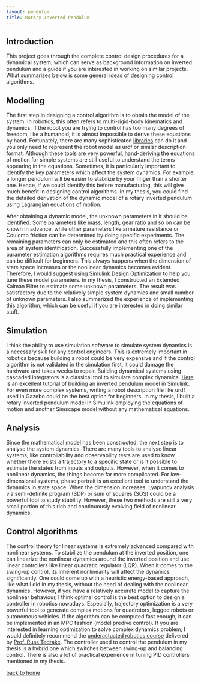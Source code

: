 ```yaml
---
layout: pendulum
title: Rotary Inverted Pendulum
---
```


## Introduction

This project goes through the complete control design procedures for a dynamical system, which can serve as background information on inverted pendulum and a guide if you are interested in working on similar projects. What summarizes below is some general ideas of designing control algorithms.

## Modelling

The first step in designing a control algorithm is to obtain the model of the system. In robotics, this often refers to multi-rigid-body kinematics and dynamics. If the robot you are trying to control has too many degrees of freedom, like a humanoid, it is almost impossible to derive these equations by hand. Fortunately, there are many sophisticated [libraries](https://answers.ros.org/question/48326/urdf-to-lagrangian-equations-of-motion/) can do it and you only need to represent the robot model as urdf or similar description format. Although these tools are very powerful, hand-deriving the equations of motion for simple systems are still useful to understand the terms appearing in the equations. Sometimes, it is particularly important to identify the key parameters which affect the system dynamics. For example, a longer pendulum will be easier to stabilize by your finger than a shorter one. Hence, if we could identify this before manufacturing, this will give much benefit in designing control algorithms. In my thesis, you could find the detailed derivation of the dynamic model of a rotary inverted pendulum using Lagrangian equations of motion. 

After obtaining a dynamic model, the unknown parameters in it should be identified. Some parameters like mass, length, gear ratio and so on can be known in advance, while other parameters like armature resistance or Coulomb friction can be determined by doing specific experiments. The remaining parameters can only be estimated and this often refers to the area of system identification. Successfully implementing one of the parameter estimation algorithms requires much practical experience and can be difficult for beginners. This always happens when the dimension of state space increases or the nonlinear dynamics becomes evident. Therefore, I would suggest using [Simulink Design Optimization](https://uk.mathworks.com/products/sl-design-optimization.html) to help you tune these model parameters. In my thesis, I constructed an Extended Kalman Filter to estimate some unknown parameters. The result was satisfactory due to the relatively simple system dynamics and small number of unknown parameters. I also summarized the experience of implementing this algorithm, which can be useful if you are interested in doing similar stuff.

## Simulation
I think the ability to use simulation software to simulate system dynamics is a necessary skill for any control engineers. This is extremely important in robotics because building a robot could be very expensive and if the control algorithm is not validated in the simulation first, it could damage the hardware and takes weeks to repair. Building dynamical systems using cascaded integrators is a classical tool to simulate complex dynamics. [Here](http://ctms.engin.umich.edu/CTMS/index.php?example=InvertedPendulum&section=SimulinkModeling) is an excellent tutorial of building an inverted pendulum model in Simulink. For even more complex systems, writing a robot description file like urdf used in Gazebo could be the best option for beginners. In my thesis, I built a rotary inverted pendulum model in Simulink employing the equations of motion and another Simscape model without any mathematical equations. 

## Analysis 

Since the mathematical model has been constructed, the next step is to analyse the system dynamics. There are many tools to analyse linear systems, like controllability and observability tests are used to know whether there exists a trajectory to a specific state or is it possible to estimate the states from inputs and outputs. However, when it comes to nonlinear dynamics, the things become far more complicated. For low-dimensional systems, phase portrait is an excellent tool to understand the dynamics in state space. When the dimension increases, Lyapunov analysis via semi-definite program (SDP) or sum of squares (SOS) could be a powerful tool to study stability. However, these two methods are still a very small portion of this rich and continuously evolving field of nonlinear dynamics. 

## Control algorithms
The control theory for linear systems is extremely advanced compared with nonlinear systems. To stabilize the pendulum at the inverted position, one can linearize the nonlinear dynamics around the inverted position and use linear controllers like linear quadratic regulator (LQR). When it comes to the swing-up control, its inherent nonlinearity will affect the dynamics significantly. One could come up with a heuristic energy-based approach, like what I did in my thesis, without the need of dealing with the nonlinear dynamics. However, if you have a relatively accurate model to capture the nonlinear behaviour, I think optimal control is the best option to design a controller in robotics nowadays. Especially, trajectory optimization is a very powerful tool to generate complex motions for quadrotors, legged robots or autonomous vehicles. If the algorithm can be computed fast enough, it can be implemented in an MPC fashion (model predive control). If you are interested in learning optimization to solve complex dynamics problem, I would definitely recommend the [underactuated robotics course](http://underactuated.csail.mit.edu/underactuated.html)  delivered by [Prof. Russ Tedrake](http://groups.csail.mit.edu/locomotion/russt.html). The controller used to control the pendulum in my thesis is a hybrid one which switches between swing-up and balancing control. There is also a lot of practical experience in tuning PID controllers mentioned in my thesis.


[back to home](./)
